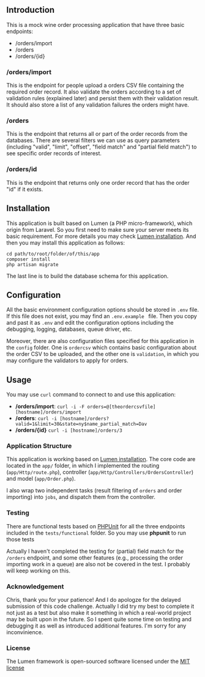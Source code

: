## Introduction
This is a mock wine order processing application that have three basic endpoints:
* /orders/import
* /orders
* /orders/{id}

### /orders/import
This is the endpoint for people upload a orders CSV file containing the required order record. It also validate the orders according to 
a set of validation rules (explained later) and persist them with their validation result. It should also store a list of any validation failures the orders might have.

### /orders
This is the endpoint that returns all or part of the order records from the databases. There are several filters we can use as query parameters (including "valid", "limit", "offset", "field match" and "partial field match") to see specific order records of interest.

### /orders/id
This is the endpoint that returns only one order record that has the order "id" if it exists.

## Installation
This application is built based on Lumen (a PHP micro-framework), which origin from Laravel. So you first need to make sure your server meets its basic requirement. For more details you may check [Lumen installation](http://lumen.laravel.com/docs). And then you may install this application as follows:

    cd path/to/root/folder/of/this/app
    composer install
    php artisan migrate

The last line is to build the database schema for this application. 

## Configuration
All the basic environment configuration options should be stored in `.env` file. If this file does not exist, you may find an `.env.example ` file. Then you copy and past it as `.env` and edit the configuration options including the debugging, logging, databases, queue driver, etc.

Moreover, there are also configuration files specified for this application in the `config` folder. One is `ordercsv` which contains basic configuration about the order CSV to be uploaded, and the other one is `validation`, in which you  may configure the validators to apply for orders.

## Usage
You may use `curl` command to connect to and use this application:

* **/orders/import**: `curl -i -F orders=@[theordercsvfile] [hostname]/orders/import`
* **/orders**: `curl -i [hostname]/orders?valid=1&limit=30&state=ny$name_partial_match=Dav`
* **/orders/{id}** `curl -i [hostname]/orders/3`

### Application Structure
This application is working based on [Lumen installation](http://lumen.laravel.com/). The core code are located in the `app/` folder, in which I implemented the routing (`app/Http/route.php`), controller (`app/Http/Controllers/OrdersController`) and model (`app/Order.php`).

I also wrap two independent tasks (result filtering of `orders` and order importing) into `jobs`, and dispatch them from the controller.

### Testing
There are functional tests based on [PHPUnit](https://phpunit.de/) for all the three endpoints included in the `tests/functional` folder. So you may use **phpunit** to run those tests

Actually I haven't completed the testing for (partial) field match for the `/orders` endpoint, and some other features (e.g., processing the order importing work in a queue) are also not be covered in the test. I probably will keep working on this.

### Acknowledgement
Chris, thank you for your patience! And I do apologze for the delayed submission of this code challenge. Actually I did try my best to complete it not just as a test but also make it something in which a real-world project may be built upon in the future. So I spent quite some time on testing and debugging it as well as introduced additional features. I'm sorry for any inconvinience. 
  

### License

The Lumen framework is open-sourced software licensed under the [MIT license](http://opensource.org/licenses/MIT)

